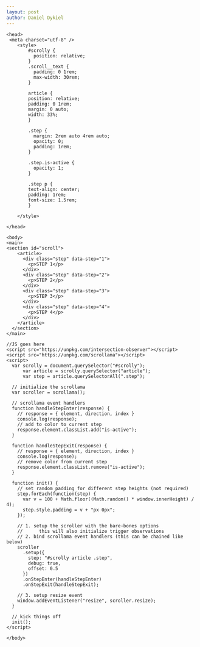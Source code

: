 ```yaml
---
layout: post
author: Daniel Dykiel
---
```


<html>
  
	<head>
	 <meta charset="utf-8" />
		<style>
			#scrolly {
			  position: relative;
			}
			.scroll__text {
			  padding: 0 1rem;
			  max-width: 30rem;
			}
			
			article {
			position: relative;
			padding: 0 1rem;
			margin: 0 auto;
			width: 33%;
			}
			
			.step {
			  margin: 2rem auto 4rem auto;
			  opacity: 0;
			  padding: 1rem;
			}

			.step.is-active {
			  opacity: 1;
			}
			
			.step p {
			text-align: center;
			padding: 1rem;
			font-size: 1.5rem;
			}
			
		</style>

	</head>
	
	<body>
	<main>
	<section id="scroll">
        <article>
          <div class="step" data-step="1">
            <p>STEP 1</p>
          </div>
          <div class="step" data-step="2">
            <p>STEP 2</p>
          </div>
          <div class="step" data-step="3">
            <p>STEP 3</p>
          </div>
          <div class="step" data-step="4">
            <p>STEP 4</p>
          </div>
        </article>
      </section>
	</main>
	
	//JS goes here
	<script src="https://unpkg.com/intersection-observer"></script>
	<script src="https://unpkg.com/scrollama"></script>
	<script>
	  var scrolly = document.querySelector("#scrolly");
          var article = scrolly.querySelector("article");
          var step = article.querySelectorAll(".step");

      // initialize the scrollama
      var scroller = scrollama();

      // scrollama event handlers
      function handleStepEnter(response) {
        // response = { element, direction, index }
        console.log(response);
        // add to color to current step
        response.element.classList.add("is-active");
      }

      function handleStepExit(response) {
        // response = { element, direction, index }
        console.log(response);
        // remove color from current step
        response.element.classList.remove("is-active");
      }

      function init() {
        // set random padding for different step heights (not required)
        step.forEach(function(step) {
          var v = 100 + Math.floor((Math.random() * window.innerHeight) / 4);
          step.style.padding = v + "px 0px";
        });

        // 1. setup the scroller with the bare-bones options
        // 		this will also initialize trigger observations
        // 2. bind scrollama event handlers (this can be chained like below)
        scroller
          .setup({
            step: "#scrolly article .step",
            debug: true,
            offset: 0.5
          })
          .onStepEnter(handleStepEnter)
          .onStepExit(handleStepExit);

        // 3. setup resize event
        window.addEventListener("resize", scroller.resize);
      }

      // kick things off
      init();
	</script>

	</body>

</html>
